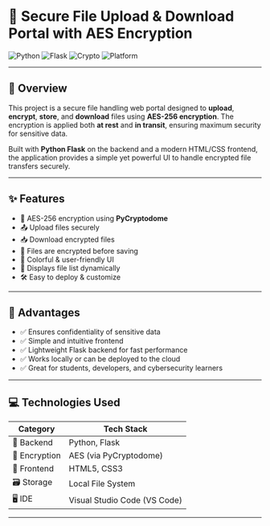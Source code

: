 # 🔐 Secure File Upload & Download Portal with AES Encryption

![Python](https://img.shields.io/badge/Python-3.10-blue?logo=python)
![Flask](https://img.shields.io/badge/Flask-2.x-lightgrey?logo=flask)
![Crypto](https://img.shields.io/badge/AES-256_Encryption-green?logo=lock)
![Platform](https://img.shields.io/badge/Platform-Web%20App-blue)

---

## 📌 Overview

This project is a secure file handling web portal designed to **upload**, **encrypt**, **store**, and **download** files using **AES-256 encryption**. The encryption is applied both **at rest** and **in transit**, ensuring maximum security for sensitive data.

Built with **Python Flask** on the backend and a modern HTML/CSS frontend, the application provides a simple yet powerful UI to handle encrypted file transfers securely.

---

## ✨ Features

- 🔐 AES-256 encryption using **PyCryptodome**
- 📤 Upload files securely
- 📥 Download encrypted files
- 💾 Files are encrypted before saving
- 🎨 Colorful & user-friendly UI
- 🧊 Displays file list dynamically
- 🛠 Easy to deploy & customize

---

## 🚀 Advantages

- ✅ Ensures confidentiality of sensitive data
- ✅ Simple and intuitive frontend
- ✅ Lightweight Flask backend for fast performance
- ✅ Works locally or can be deployed to the cloud
- ✅ Great for students, developers, and cybersecurity learners

---

## 💻 Technologies Used

| Category       | Tech Stack                     |
|----------------|---------------------------------|
| 🔧 Backend      | Python, Flask                   |
| 🔐 Encryption   | AES (via PyCryptodome)          |
| 🎨 Frontend     | HTML5, CSS3                     |
| 🗃 Storage      | Local File System               |
| 🖥 IDE          | Visual Studio Code (VS Code)    |

---



